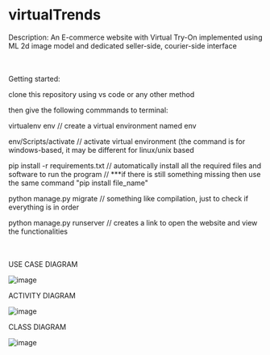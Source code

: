 # virtualTrends

Description: An E-commerce website with Virtual Try-On implemented using ML 2d image model and dedicated seller-side, courier-side interface 

<br><br>Getting started:

clone this repository using vs code or any other method

then give the following commmands to terminal:

virtualenv env                  // create a virtual environment named env

env/Scripts/activate             // activate virtual environment (the command is for windows-based, it may be different for linux/unix based

pip install -r requirements.txt // automatically install all the required files and software to run the program
                                // ***if there is still something missing then use the same command "pip install file_name"

python manage.py migrate        // something like compilation, just to check if everything is in order

python manage.py runserver      // creates a link to open the website and view the functionalities

<br><br>USE CASE DIAGRAM

![image](https://user-images.githubusercontent.com/51190631/180661097-afb558fb-66de-4147-b83b-6b590ccd5b74.png)

ACTIVITY DIAGRAM

![image](https://user-images.githubusercontent.com/51190631/180661103-8ab12d1b-6c5e-4fc3-9660-69fde07ae33e.png)

CLASS DIAGRAM

![image](https://user-images.githubusercontent.com/51190631/180661111-625648d6-dca3-419f-baa4-514971ba093f.png)
